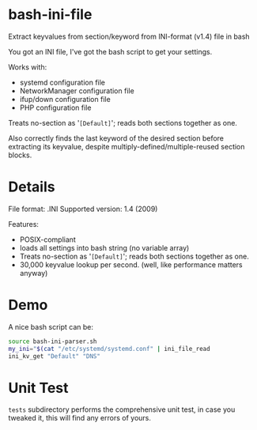 # bash-ini-file
Extract keyvalues from section/keyword from INI-format (v1.4) file in bash

You got an INI file, I've got the bash script to get your settings.

Works with:

* systemd configuration file
* NetworkManager configuration file
* ifup/down configuration file
* PHP configuration file

Treats no-section as '`[Default]`';  reads both sections together as one.

Also correctly finds the last keyword of the desired section before extracting its keyvalue, despite multiply-defined/multiple-reused section blocks.

Details
=======

File format: .INI
Supported version: 1.4 (2009)

Features:

* POSIX-compliant
* loads all settings into bash string (no variable array)
* Treats no-section as '`[Default]`';  reads both sections together as one.
* 30,000 keyvalue lookup per second.  (well, like performance matters anyway)

Demo
====
A nice bash script can be:

```bash
source bash-ini-parser.sh
my_ini="$(cat "/etc/systemd/systemd.conf" | ini_file_read
ini_kv_get "Default" "DNS"
```

Unit Test
=========
`tests` subdirectory performs the comprehensive unit test, in case you tweaked it, this will find any errors of yours.




